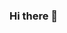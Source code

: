 ### Hi there 👋

<!--
**forhadulislam/forhadulislam** is a ✨ _special_ ✨ repository because its `README.md` (this file) appears on your GitHub profile.

Here are some ideas to get you started:

- 🔭 I’m currently working on Go and Kubernetes...
- 🌱 I’m currently learning Rust and Flutter...
- 👯 I’m looking to collaborate on distributed system related issues...
- 🤔 I’m looking for help with Deep learning...
- 💬 Ask me about REST api, MySQL or containerized development...
- 📫 How to reach me: ...
- 😄 Pronouns: Ovuvuevuevue Enyetuenwuevue Ugbemugbem Osas...
- ⚡ Fun fact: The fear of vegetables is called Lachanophobia...
-->
